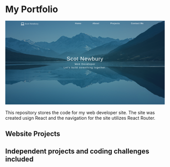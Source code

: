 # My Portfolio

![Screenshot of personal portfolio site](https://github.com/scotnewbury/portfolio/blob/main/src/assets/images/personal-portfolio.png)

This repository stores the code for my web developer site. The site was created usign React and the navigation for the site utilizes React Router.

## Website Projects

## Independent projects and coding challenges included
